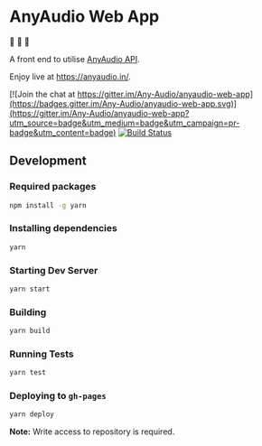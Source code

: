 # AnyAudio Web App

:tada: :musical_note: :tada:

A front end to utilise [AnyAudio API](https://github.com/anyaudio/anyaudio-server).

Enjoy live at https://anyaudio.in/.

[![Join the chat at https://gitter.im/Any-Audio/anyaudio-web-app](https://badges.gitter.im/Any-Audio/anyaudio-web-app.svg)](https://gitter.im/Any-Audio/anyaudio-web-app?utm_source=badge&utm_medium=badge&utm_campaign=pr-badge&utm_content=badge)
[![Build Status](https://travis-ci.org/anyaudio/anyaudio-web-app.svg?branch=master)](https://travis-ci.org/anyaudio/anyaudio-web-app)


## Development

### Required packages
```bash
npm install -g yarn
```

### Installing dependencies
```bash
yarn
```

### Starting Dev Server
```bash
yarn start
```

### Building
```bash
yarn build
```

### Running Tests
```bash
yarn test
```

### Deploying to `gh-pages`
```bash
yarn deploy
```

**Note:** Write access to repository is required.

